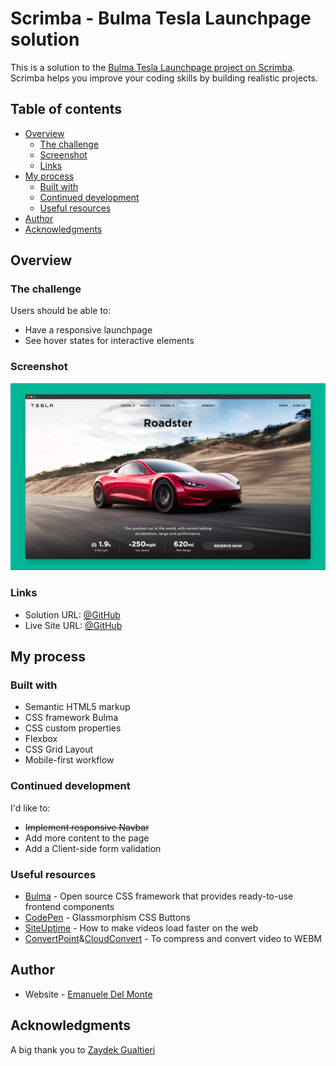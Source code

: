 # Scrimba - Bulma Tesla Launchpage solution

This is a solution to the [Bulma Tesla Launchpage project on Scrimba](https://scrimba.com/learn/). Scrimba helps you improve your coding skills by building realistic projects.

## Table of contents

- [Overview](#overview)
  - [The challenge](#the-challenge)
  - [Screenshot](#screenshot)
  - [Links](#links)
- [My process](#my-process)
  - [Built with](#built-with)
  - [Continued development](#continued-development)
  - [Useful resources](#useful-resources)
- [Author](#author)
- [Acknowledgments](#acknowledgments)

## Overview

### The challenge

Users should be able to:

- Have a responsive launchpage
- See hover states for interactive elements

### Screenshot

![screenshot](./screenshots/screenshot.png)

### Links

- Solution URL: [@GitHub](https://github.com/xdelmo/bulma-tesla-launchpage)
- Live Site URL: [@GitHub](https://bulma-tesla-launchpage.netlify.app/)

## My process

### Built with

- Semantic HTML5 markup
- CSS framework Bulma
- CSS custom properties
- Flexbox
- CSS Grid Layout
- Mobile-first workflow

### Continued development

I'd like to:

- ~~Implement responsive Navbar~~
- Add more content to the page
- Add a Client-side form validation

### Useful resources

- [Bulma](https://bulma.io/) - Open source CSS framework that provides ready-to-use frontend components
- [CodePen](https://codepen.io/kanishkkunal/pen/QWGzBwz) - Glassmorphism CSS Buttons
- [SiteUptime](https://www.siteuptime.com/blog/2019/04/05/6-tips-on-how-to-make-videos-load-faster-on-your-site/) - How to make videos load faster on the web
- [ConvertPoint](https://codepen.io/kanishkkunal/pen/QWGzBwz)&[CloudConvert](https://cloudconvert.com/mp4-to-webm) - To compress and convert video to WEBM

## Author

- Website - [Emanuele Del Monte](https://www.emanueledelmonte.it)

## Acknowledgments

A big thank you to [Zaydek Gualtieri](https://twitter.com/username_zaydek)
